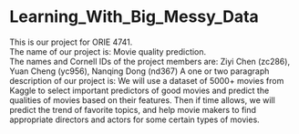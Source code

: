 # Learning_With_Big_Messy_Data

  This is our project for ORIE 4741.  
  The name of our project is: Movie quality prediction.  
  The names and Cornell IDs of the project members are: Ziyi Chen (zc286), Yuan Cheng (yc956), Nanqing Dong (nd367)
  A one or two paragraph description of our project is: 
    We will use a dataset of 5000+ movies from Kaggle to select important predictors of good movies and predict the qualities of movies based on their features. Then if time allows, we will predict the trend of favorite topics, and help movie makers to find appropriate directors and actors for some certain types of movies. 

